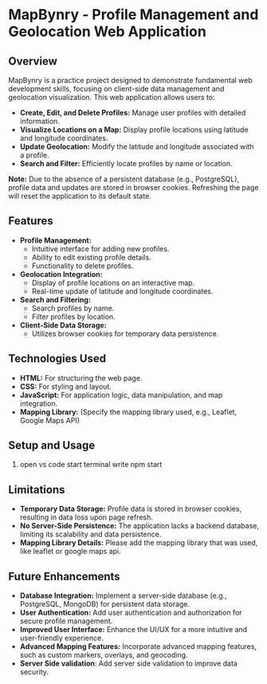 # MapBynry - Profile Management and Geolocation Web Application

## Overview

MapBynry is a practice project designed to demonstrate fundamental web development skills, focusing on client-side data management and geolocation visualization. This web application allows users to:

* **Create, Edit, and Delete Profiles:** Manage user profiles with detailed information.
* **Visualize Locations on a Map:** Display profile locations using latitude and longitude coordinates.
* **Update Geolocation:** Modify the latitude and longitude associated with a profile.
* **Search and Filter:** Efficiently locate profiles by name or location.

**Note:** Due to the absence of a persistent database (e.g., PostgreSQL), profile data and updates are stored in browser cookies. Refreshing the page will reset the application to its default state.

## Features

* **Profile Management:**
    * Intuitive interface for adding new profiles.
    * Ability to edit existing profile details.
    * Functionality to delete profiles.
* **Geolocation Integration:**
    * Display of profile locations on an interactive map.
    * Real-time update of latitude and longitude coordinates.
* **Search and Filtering:**
    * Search profiles by name.
    * Filter profiles by location.
* **Client-Side Data Storage:**
    * Utilizes browser cookies for temporary data persistence.

## Technologies Used

* **HTML:** For structuring the web page.
* **CSS:** For styling and layout.
* **JavaScript:** For application logic, data manipulation, and map integration.
* **Mapping Library:** (Specify the mapping library used, e.g., Leaflet, Google Maps API)

## Setup and Usage

1.  open vs code start terminal write npm start

## Limitations

* **Temporary Data Storage:** Profile data is stored in browser cookies, resulting in data loss upon page refresh.
* **No Server-Side Persistence:** The application lacks a backend database, limiting its scalability and data persistence.
* **Mapping Library Details:** Please add the mapping library that was used, like leaflet or google maps api.

## Future Enhancements

* **Database Integration:** Implement a server-side database (e.g., PostgreSQL, MongoDB) for persistent data storage.
* **User Authentication:** Add user authentication and authorization for secure profile management.
* **Improved User Interface:** Enhance the UI/UX for a more intuitive and user-friendly experience.
* **Advanced Mapping Features:** Incorporate advanced mapping features, such as custom markers, overlays, and geocoding.
* **Server Side validation**: Add server side validation to improve data security.

